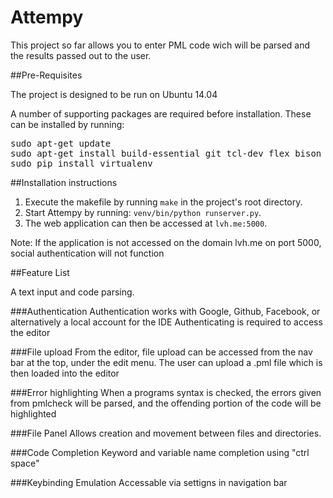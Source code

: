 # Attempy

This project so far allows you to enter PML code wich will be parsed and the results passed out to the user. 

##Pre-Requisites

The project is designed to be run on Ubuntu 14.04

A number of supporting packages are required before installation. These can be installed by running:
<pre>
sudo apt-get update
sudo apt-get install build-essential git tcl-dev flex bison byacc check expect ncurses-dev libreadline-dev libxml2-dev python-pip nodejs npm nodejs-legacy
sudo pip install virtualenv
</pre>

##Installation instructions
1. Execute the makefile by running `make` in the project's root directory.
2. Start Attempy by running: `venv/bin/python runserver.py`.
3. The web application can then be accessed at `lvh.me:5000`.

Note: If the application is not accessed on the domain lvh.me on port 5000, social authentication will not function

##Feature List

A text input and code parsing. 

###Authentication
Authentication works with Google, Github, Facebook, or alternatively a local account for the IDE
Authenticating is required to access the editor

###File upload
From the editor, file upload can be accessed from the nav bar at the top, under the edit menu. The user can upload a .pml file which is then loaded into the editor

###Error highlighting
When a programs syntax is checked, the errors given from pmlcheck will be parsed, and the offending portion of the code will be highlighted

###File Panel
Allows creation and movement between files and directories.

###Code Completion
Keyword and variable name completion using "ctrl space"

###Keybinding Emulation
Accessable via settigns in navigation bar
